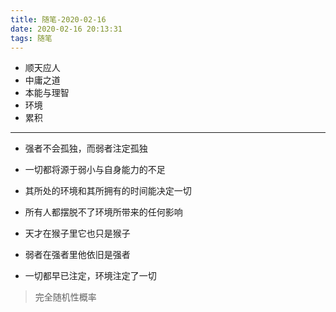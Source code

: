 ```yaml
---
title: 随笔-2020-02-16
date: 2020-02-16 20:13:31
tags: 随笔
---
```


* 顺天应人
* 中庸之道
* 本能与理智
* 环境
* 累积

---

* 强者不会孤独，而弱者注定孤独
* 一切都将源于弱小与自身能力的不足

* 其所处的环境和其所拥有的时间能决定一切

* 所有人都摆脱不了环境所带来的任何影响

* 天才在猴子里它也只是猴子
* 弱者在强者里他依旧是强者

* 一切都早已注定，环境注定了一切

> 完全随机性概率

